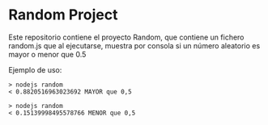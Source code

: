 Random Project
=======

Este repositorio contiene el proyecto Random, que contiene un fichero random.js que al ejecutarse, muestra por consola si un número aleatorio es mayor o menor que 0.5

Ejemplo de uso:

```node
> nodejs random
< 0.8820516963023692 MAYOR que 0,5

> nodejs random
< 0.15139998495578766 MENOR que 0,5
```
